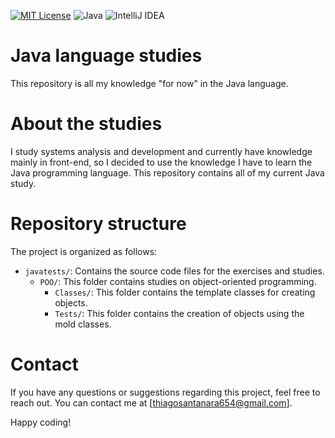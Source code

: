 [![MIT License](https://img.shields.io/badge/License-MIT-green.svg)](https://choosealicense.com/licenses/mit/)
![Java](https://img.shields.io/badge/java-%23ED8B00.svg?style=for-the-badge&logo=openjdk&logoColor=white)
![IntelliJ IDEA](https://img.shields.io/badge/IntelliJIDEA-000000.svg?style=for-the-badge&logo=intellij-idea&logoColor=white)
# Java language studies
This repository is all my knowledge "for now" in the Java language.
# About the studies
I study systems analysis and development and currently have knowledge mainly in front-end, so I decided to use the knowledge I have to learn the Java programming language. This repository contains all of my current Java study.
# Repository structure
The project is organized as follows:
* `javatests/`: Contains the source code files for the exercises and studies.
    * `POO/`: This folder contains studies on object-oriented programming.
      * `Classes/`: This folder contains the template classes for creating objects.
      * `Tests/`: This folder contains the creation of objects using the mold classes.

# Contact
If you have any questions or suggestions regarding this project, feel free to reach out. You can contact me at [thiagosantanara654@gmail.com].

Happy coding!




